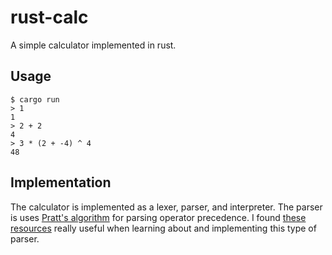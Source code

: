 # rust-calc

A simple calculator implemented in rust.

## Usage

``` shell
$ cargo run
> 1
1
> 2 + 2
4
> 3 * (2 + -4) ^ 4
48
```

## Implementation

The calculator is implemented as a lexer, parser, and interpreter. The parser is
uses [Pratt's algorithm](https://en.wikipedia.org/wiki/Pratt_parser) for parsing
operator precedence. I found [these
resources](https://pinboard.in/u:jakerunzer/t:pratt/) really useful when
learning about and implementing this type of parser.

